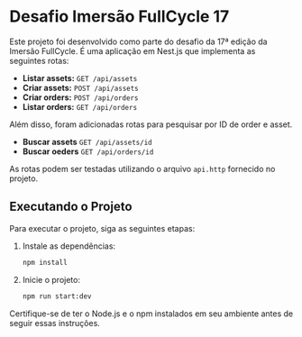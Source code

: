 # Desafio Imersão FullCycle 17

Este projeto foi desenvolvido como parte do desafio da 17ª edição da Imersão FullCycle. É uma aplicação em Nest.js que implementa as seguintes rotas:

- **Listar assets:** `GET /api/assets`
- **Criar assets:** `POST /api/assets`
- **Criar orders:** `POST /api/orders`
- **Listar orders:** `GET /api/orders`

Além disso, foram adicionadas rotas para pesquisar por ID de order e asset.

- **Buscar assets** `GET /api/assets/id`
- **Buscar oeders** `GET /api/orders/id`

As rotas podem ser testadas utilizando o arquivo `api.http` fornecido no projeto.

## Executando o Projeto

Para executar o projeto, siga as seguintes etapas:

1. Instale as dependências:
   ```bash
   npm install
2. Inicie o projeto:
   ```bash
   npm run start:dev

Certifique-se de ter o Node.js e o npm instalados em seu ambiente antes de seguir essas instruções.
